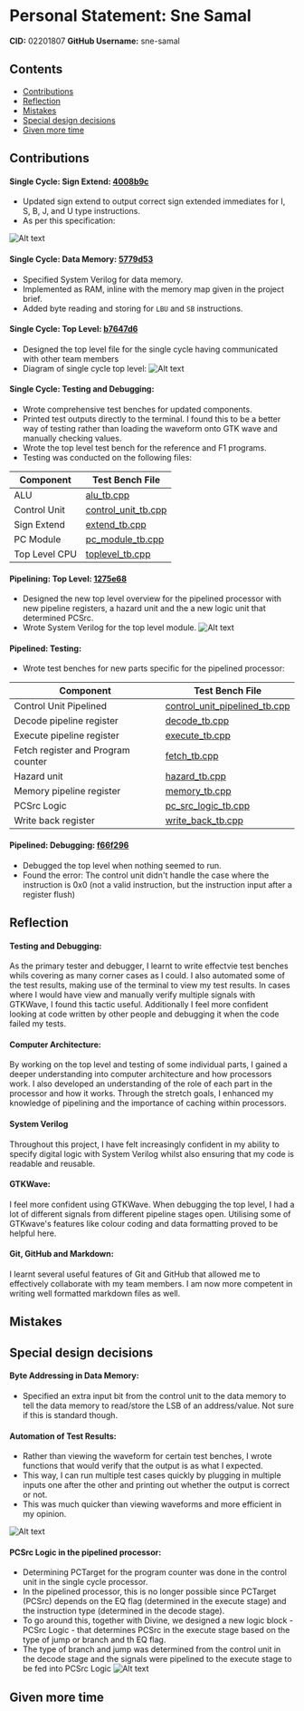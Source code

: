 # Personal Statement: Sne Samal
**CID:** 02201807
**GitHub Username:** sne-samal

## Contents
- [Contributions](#contributions)
- [Reflection](#reflection)
- [Mistakes](#mistakes)
- [Special design decisions](#special-design-decisions)
- [Given more time](#given-more-time)

## Contributions
#### Single Cycle: Sign Extend: [4008b9c](https://github.com/Nimosteve88/Team-3-RISCV-RV32I_Processor_Project/commit/4008b9cfe27fa0b299804222230f8b3731e6cacc)
- Updated sign extend to output correct sign extended immediates for I, S, B, J, and U type instructions.
- As per this specification:

![Alt text](Resources/image.png)

#### Single Cycle: Data Memory: [5779d53](https://github.com/Nimosteve88/Team-3-RISCV-RV32I_Processor_Project/commit/5779d53e960b9f482223b6e8bc150dd2bf41c961)
- Specified System Verilog for data memory. 
- Implemented as RAM, inline with the memory map given in the project brief.
- Added byte reading and storing for `LBU` and `SB` instructions.

#### Single Cycle: Top Level: [b7647d6](https://github.com/Nimosteve88/Team-3-RISCV-RV32I_Processor_Project/commit/b7647d64a8db94cae6d9b5744ef8fe47a9a4b4aa)
- Designed the top level file for the single cycle having communicated with other team members
- Diagram of single cycle top level:
![Alt text](Resources/image-1.png)

#### Single Cycle: Testing and Debugging:
- Wrote comprehensive test benches for updated components.
- Printed test outputs directly to the terminal. I found this to be a better way of testing rather than loading the waveform onto GTK wave and manually checking values.
- Wrote the top level test bench for the reference and F1 programs.
- Testing was conducted on the following files:

| **Component** | **Test Bench File** |
|---------------|---------------------|
| ALU           | [alu_tb.cpp](https://github.com/Nimosteve88/Team-3-RISCV-RV32I_Processor_Project/blob/main/rtl/single_cycle/tests/alu_tb.cpp)                    |
| Control Unit  | [control_unit_tb.cpp](https://github.com/Nimosteve88/Team-3-RISCV-RV32I_Processor_Project/blob/main/rtl/single_cycle/tests/control_unit_tb.cpp)                    |
| Sign Extend   | [extend_tb.cpp](https://github.com/Nimosteve88/Team-3-RISCV-RV32I_Processor_Project/blob/main/rtl/single_cycle/tests/extend_tb.cpp)                    |
| PC Module     | [pc_module_tb.cpp](https://github.com/Nimosteve88/Team-3-RISCV-RV32I_Processor_Project/blob/main/rtl/single_cycle/tests/pc_module_tb.cpp)                    |
| Top Level CPU | [toplevel_tb.cpp](https://github.com/Nimosteve88/Team-3-RISCV-RV32I_Processor_Project/blob/main/rtl/single_cycle/toplevel_tb.cpp)                    |

#### Pipelining: Top Level: [1275e68](https://github.com/Nimosteve88/Team-3-RISCV-RV32I_Processor_Project/commit/1275e68ab0f799c9920300c993d8b91525329b3f)
- Designed the new top level overview for the pipelined processor with new pipeline registers, a hazard unit and the a new logic unit that determined PCSrc.
- Wrote System Verilog for the top level module.
![Alt text](Resources/image-3.png)

#### Pipelined: Testing:
- Wrote test benches for new parts specific for the pipelined processor:

| **Component**                      | **Test Bench File**                                                                                                                                              |
|------------------------------------|------------------------------------------------------------------------------------------------------------------------------------------------------------------|
| Control Unit Pipelined             | [control_unit_pipelined_tb.cpp](https://github.com/Nimosteve88/Team-3-RISCV-RV32I_Processor_Project/blob/main/rtl/pipelined/tests/control_unit_pipelined_tb.cpp) |
| Decode pipeline register           | [decode_tb.cpp](https://github.com/Nimosteve88/Team-3-RISCV-RV32I_Processor_Project/blob/main/rtl/pipelined/tests/decode_tb.cpp)                                 |
| Execute pipeline register          | [execute_tb.cpp](https://github.com/Nimosteve88/Team-3-RISCV-RV32I_Processor_Project/blob/main/rtl/pipelined/tests/execute_tb.cpp)                               |
| Fetch register and Program counter | [fetch_tb.cpp](https://github.com/Nimosteve88/Team-3-RISCV-RV32I_Processor_Project/blob/main/rtl/pipelined/tests/fetch_tb.cpp)                                   |
| Hazard unit                        | [hazard_tb.cpp](https://github.com/Nimosteve88/Team-3-RISCV-RV32I_Processor_Project/blob/main/rtl/pipelined/tests/hazard_tb.cpp)                                 |
| Memory pipeline register           | [memory_tb.cpp](https://github.com/Nimosteve88/Team-3-RISCV-RV32I_Processor_Project/blob/main/rtl/pipelined/tests/memory_tb.cpp)                                 |
| PCSrc Logic                        | [pc_src_logic_tb.cpp](https://github.com/Nimosteve88/Team-3-RISCV-RV32I_Processor_Project/blob/main/rtl/pipelined/tests/pc_src_logic_tb.cpp)                     |
| Write back register                | [write_back_tb.cpp](https://github.com/Nimosteve88/Team-3-RISCV-RV32I_Processor_Project/blob/main/rtl/pipelined/tests/write_back_tb.cpp)                         |

#### Pipelined: Debugging: [f66f296](https://github.com/Nimosteve88/Team-3-RISCV-RV32I_Processor_Project/commit/f66f2965e86a285fa05a747ccb1f07ae63bf12be)
- Debugged the top level when nothing seemed to run.
- Found the error: The control unit didn't handle the case where the instruction is 0x0 (not a valid instruction, but the instruction input after a register flush)

## Reflection 
#### Testing and Debugging:
As the primary tester and debugger, I learnt to write effectvie test benches whils covering as many corner cases as I could. I also automated some of the test results, making use of the terminal to view my test results. In cases where I would have view and manually verify multiple signals with GTKWave, I found this tactic useful. Additionally I feel more confident looking at code written by other people and debugging it when the code failed my tests.

#### Computer Architecture:
By working on the top level and testing of some individual parts, I gained a deeper understanding into computer architecture and how processors work. I also developed an understanding of the role of each part in the processor and how it works. Through the stretch goals, I enhanced my knowledge of pipelining and the importance of caching within processors. 

#### System Verilog
Throughout this project, I have felt increasingly confident in my ability to specify digital logic with System Verilog whilst also ensuring that my code is readable and reusable.

#### GTKWave:
I feel more confident using GTKWave. When debugging the top level, I had a lot of different signals from different pipeline stages open. Utilising some of GTKwave's features like colour coding and data formatting proved to be helpful here.

#### Git, GitHub and Markdown:
I learnt several useful features of Git and GitHub that allowed me to effectively collaborate with my team members. I am now more competent in writing well formatted markdown files as well. 

## Mistakes

## Special design decisions
#### Byte Addressing in Data Memory:
- Specified an extra input bit from the control unit to the data memory to tell the data memory to read/store the LSB of an address/value. Not sure if this is standard though.

#### Automation of Test Results:
- Rather than viewing the waveform for certain test benches, I wrote functions that would verify that the output is as what I expected. 
- This way, I can run multiple test cases quickly by plugging in multiple inputs one after the other and printing out whether the output is correct or not.
- This was much quicker than viewing waveforms and more efficient in my opinion.

![Alt text](Resources/image-5.png)

#### PCSrc Logic in the pipelined processor:
- Determining PCTarget for the program counter was done in the control unit in the single cycle processor. 
- In the pipelined processor, this is no longer possible since PCTarget (PCSrc) depends on the EQ flag (determined in the execute stage) and the instruction type (determined in the decode stage).
- To go around this, together with Divine, we designed a new logic block - PCSrc Logic - that determines PCSrc in the execute stage based on the type of jump or branch and th EQ flag.
- The type of branch and jump was determined from the control unit in the decode stage and the signals were pipelined to the execute stage to be fed into PCSrc Logic
![Alt text](Resources/image-4.png)

## Given more time


